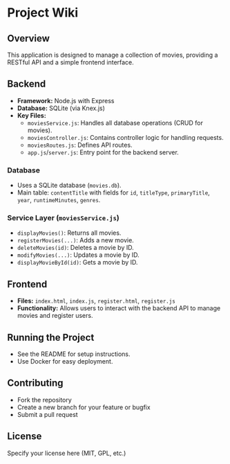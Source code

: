# Project Wiki

## Overview

This application is designed to manage a collection of movies, providing a RESTful API and a simple frontend interface.

## Backend

- **Framework:** Node.js with Express
- **Database:** SQLite (via Knex.js)
- **Key Files:**
  - `moviesService.js`: Handles all database operations (CRUD for movies).
  - `moviesController.js`: Contains controller logic for handling requests.
  - `moviesRoutes.js`: Defines API routes.
  - `app.js`/`server.js`: Entry point for the backend server.

### Database

- Uses a SQLite database (`movies.db`).
- Main table: `contentTitle` with fields for `id`, `titleType`, `primaryTitle`, `year`, `runtimeMinutes`, `genres`.

### Service Layer (`moviesService.js`)

- `displayMovies()`: Returns all movies.
- `registerMovies(...)`: Adds a new movie.
- `deleteMovies(id)`: Deletes a movie by ID.
- `modifyMovies(...)`: Updates a movie by ID.
- `displayMovieById(id)`: Gets a movie by ID.

## Frontend

- **Files:** `index.html`, `index.js`, `register.html`, `register.js`
- **Functionality:** Allows users to interact with the backend API to manage movies and register users.

## Running the Project

- See the README for setup instructions.
- Use Docker for easy deployment.

## Contributing

- Fork the repository
- Create a new branch for your feature or bugfix
- Submit a pull request

## License

Specify your license here (MIT, GPL, etc.)

